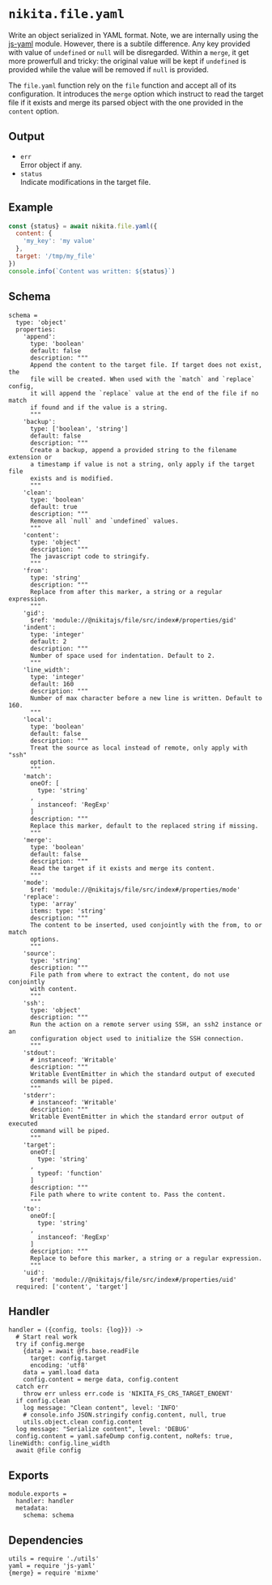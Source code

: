 
# `nikita.file.yaml`

Write an object serialized in YAML format. Note, we are internally using the [js-yaml] module.
However, there is a subtile difference. Any key provided with value of
`undefined` or `null` will be disregarded. Within a `merge`, it get more
prowerfull and tricky: the original value will be kept if `undefined` is
provided while the value will be removed if `null` is provided.

The `file.yaml` function rely on the `file` function and accept all of its
configuration. It introduces the `merge` option which instruct to read the
target file if it exists and merge its parsed object with the one
provided in the `content` option.

## Output

* `err`   
  Error object if any.
* `status`   
  Indicate modifications in the target file.

## Example

```js
const {status} = await nikita.file.yaml({
  content: {
    'my_key': 'my value'
  },
  target: '/tmp/my_file'
})
console.info(`Content was written: ${status}`)
```

## Schema

    schema =
      type: 'object'
      properties:
        'append':
          type: 'boolean'
          default: false
          description: """
          Append the content to the target file. If target does not exist, the
          file will be created. When used with the `match` and `replace` config,
          it will append the `replace` value at the end of the file if no match
          if found and if the value is a string.
          """
        'backup':
          type: ['boolean', 'string']
          default: false
          description: """
          Create a backup, append a provided string to the filename extension or
          a timestamp if value is not a string, only apply if the target file
          exists and is modified.
          """
        'clean':
          type: 'boolean'
          default: true
          description: """
          Remove all `null` and `undefined` values.
          """
        'content':
          type: 'object'
          description: """
          The javascript code to stringify.
          """
        'from':
          type: 'string'
          description: """
          Replace from after this marker, a string or a regular expression.
          """
        'gid':
          $ref: 'module://@nikitajs/file/src/index#/properties/gid'
        'indent':
          type: 'integer'
          default: 2
          description: """
          Number of space used for indentation. Default to 2.
          """
        'line_width':
          type: 'integer'
          default: 160
          description: """
          Number of max character before a new line is written. Default to 160.
          """
        'local':
          type: 'boolean'
          default: false
          description: """
          Treat the source as local instead of remote, only apply with "ssh"
          option.
          """
        'match':
          oneOf: [
            type: 'string'
          ,
            instanceof: 'RegExp'
          ]
          description: """
          Replace this marker, default to the replaced string if missing.
          """
        'merge':
          type: 'boolean'
          default: false
          description: """
          Read the target if it exists and merge its content.
          """
        'mode':
          $ref: 'module://@nikitajs/file/src/index#/properties/mode'
        'replace':
          type: 'array'
          items: type: 'string'
          description: """
          The content to be inserted, used conjointly with the from, to or match
          options.
          """
        'source':
          type: 'string'
          description: """
          File path from where to extract the content, do not use conjointly
          with content.
          """
        'ssh':
          type: 'object'
          description: """
          Run the action on a remote server using SSH, an ssh2 instance or an
          configuration object used to initialize the SSH connection.
          """
        'stdout':
          # instanceof: 'Writable'
          description: """
          Writable EventEmitter in which the standard output of executed
          commands will be piped.
          """
        'stderr':
          # instanceof: 'Writable'
          description: """
          Writable EventEmitter in which the standard error output of executed
          command will be piped.
          """
        'target':
          oneOf:[
            type: 'string'
          ,
            typeof: 'function'
          ]
          description: """
          File path where to write content to. Pass the content.
          """
        'to':
          oneOf:[
            type: 'string'
          ,
            instanceof: 'RegExp'
          ]
          description: """
          Replace to before this marker, a string or a regular expression.
          """
        'uid':
          $ref: 'module://@nikitajs/file/src/index#/properties/uid'
      required: ['content', 'target']

## Handler

    handler = ({config, tools: {log}}) ->
      # Start real work
      try if config.merge
        {data} = await @fs.base.readFile
          target: config.target
          encoding: 'utf8'
        data = yaml.load data
        config.content = merge data, config.content
      catch err
        throw err unless err.code is 'NIKITA_FS_CRS_TARGET_ENOENT'
      if config.clean
        log message: "Clean content", level: 'INFO'
        # console.info JSON.stringify config.content, null, true
        utils.object.clean config.content
      log message: "Serialize content", level: 'DEBUG'
      config.content = yaml.safeDump config.content, noRefs: true, lineWidth: config.line_width
      await @file config

## Exports

    module.exports =
      handler: handler
      metadata:
        schema: schema

## Dependencies

    utils = require './utils'
    yaml = require 'js-yaml'
    {merge} = require 'mixme'

[js-yaml]: https://github.com/nodeca/js-yaml

